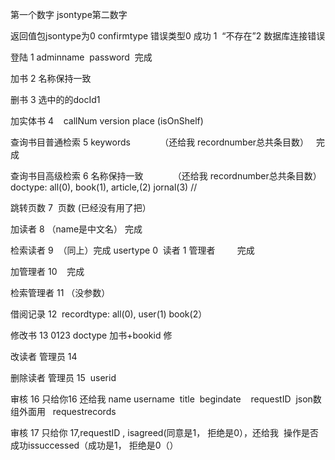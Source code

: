 第一个数字 jsontype第二数字

返回值包jsontype为0 confirmtype 错误类型0 成功 1  “不存在”2 数据库连接错误      

 登陆 1 adminname  password  完成 

加书 2 名称保持一致         

删书 3 选中的的docId1        

加实体书 4    callNum version place (isOnShelf)

 查询书目普通检索 5 keywords            （还给我 recordnumber总共条目数）   完成

 查询书目高级检索 6 名称保持一致            （还给我 recordnumber总共条目数）  doctype: all(0), book(1), article,(2) jornal(3) //  

跳转页数 7  页数 (已经没有用了把） 

加读者 8 （name是中文名） 完成 

检索读者 9  （同上）完成 usertype 0  读者 1 管理者         完成 

加管理者 10    完成 

检索管理者 11 （没参数） 

借阅记录 12  recordtype: all(0), user(1) book(2） 

修改书 13 0123 doctype 加书+bookid 修

改读者 管理员 14   

删除读者 管理员 15  userid 

审核 16 只给你16 还给我 name username  title  begindate    requestID  json数组外面用   requestrecords 

审核 17 只给你 17,requestID , isagreed(同意是1， 拒绝是0），还给我  操作是否成功issuccessed（成功是1， 拒绝是0（） 